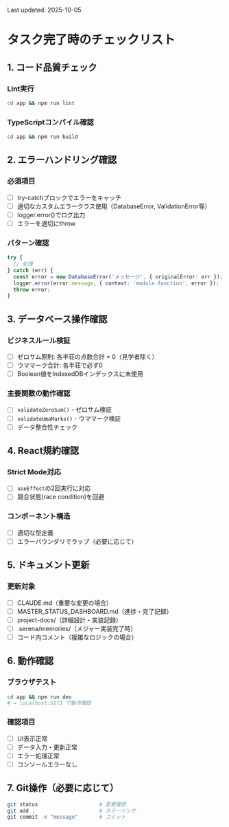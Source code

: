 Last updated: 2025-10-05

# タスク完了時のチェックリスト

## 1. コード品質チェック

### Lint実行
```bash
cd app && npm run lint
```

### TypeScriptコンパイル確認
```bash
cd app && npm run build
```

## 2. エラーハンドリング確認

### 必須項目
- [ ] try-catchブロックでエラーをキャッチ
- [ ] 適切なカスタムエラークラス使用（DatabaseError, ValidationError等）
- [ ] logger.error()でログ出力
- [ ] エラーを適切にthrow

### パターン確認
```typescript
try {
  // 処理
} catch (err) {
  const error = new DatabaseError('メッセージ', { originalError: err });
  logger.error(error.message, { context: 'module.function', error });
  throw error;
}
```

## 3. データベース操作確認

### ビジネスルール検証
- [ ] ゼロサム原則: 各半荘の点数合計 = 0（見学者除く）
- [ ] ウママーク合計: 各半荘で必ず0
- [ ] Boolean値をIndexedDBインデックスに未使用

### 主要関数の動作確認
- [ ] `validateZeroSum()` - ゼロサム検証
- [ ] `validateUmaMarks()` - ウママーク検証
- [ ] データ整合性チェック

## 4. React規約確認

### Strict Mode対応
- [ ] `useEffect`の2回実行に対応
- [ ] 競合状態(race condition)を回避

### コンポーネント構造
- [ ] 適切な型定義
- [ ] エラーバウンダリでラップ（必要に応じて）

## 5. ドキュメント更新

### 更新対象
- [ ] CLAUDE.md（重要な変更の場合）
- [ ] MASTER_STATUS_DASHBOARD.md（進捗・完了記録）
- [ ] project-docs/（詳細設計・実装記録）
- [ ] .serena/memories/（メジャー実装完了時）
- [ ] コード内コメント（複雑なロジックの場合）

## 6. 動作確認

### ブラウザテスト
```bash
cd app && npm run dev
# → localhost:5173 で動作確認
```

### 確認項目
- [ ] UI表示正常
- [ ] データ入力・更新正常
- [ ] エラー処理正常
- [ ] コンソールエラーなし

## 7. Git操作（必要に応じて）

```bash
git status                    # 変更確認
git add .                     # ステージング
git commit -m "message"       # コミット
```
